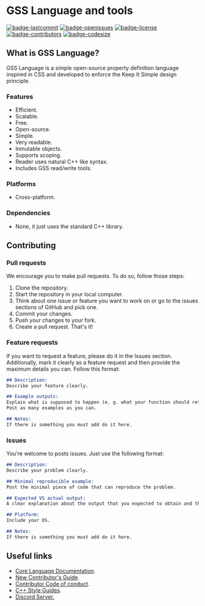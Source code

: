 # GSS Language and tools
[![badge-lastcommit](https://img.shields.io/github/last-commit/GaryNLOL/GSS-Language?style=for-the-badge)](https://github.com/GaryNLOL/GSS-Language/commits/main)
[![badge-openissues](https://img.shields.io/github/issues-raw/GaryNLOL/GSS-Language?style=for-the-badge)](https://github.com/GaryNLOL/GSS-Language/issues)
[![badge-license](https://img.shields.io/github/license/GaryNLOL/GSS-Language?style=for-the-badge)](https://github.com/GaryNLOL/GSS-Language/blob/main/LICENSE)
[![badge-contributors](https://img.shields.io/github/contributors/GaryNLOL/GSS-Language?style=for-the-badge)](https://github.com/GaryNLOL/GSS-Language/graphs/contributors)
[![badge-codesize](https://img.shields.io/github/languages/code-size/GaryNLOL/GSS-Language?style=for-the-badge)](https://github.com/GaryNLOL/GSS-Language)

## What is GSS Language?
GSS Language is a simple open-source property definition language inspired in CSS and developed to enforce the Keep It Simple design principle.

### Features
- Efficient.
- Scalable.
- Free.
- Open-source.
- Simple.
- Very readable.
- Inmutable objects.
- Supports scoping.
- Reader uses natural C++ like syntax.
- Includes GSS read/write tools.

### Platforms
- Cross-platform.

### Dependencies
- None, it just uses the standard C++ library.

## Contributing
### Pull requests
We encourage you to make pull requests. To do so, follow those steps:
1. Clone the repository.
2. Start the repository in your local computer.
3. Think about one issue or feature you want to work on or go to the issues sections of GitHub and pick one.
4. Commit your changes.
5. Push your changes to your fork.
6. Create a pull request.
That's it!

### Feature requests
If you want to request a feature, please do it in the Issues section. Additionally, mark it clearly as a feature request and then provide the maximum details you can. Follow this format:
```markdown
## Description:
Describe your feature clearly.

## Example outputs:
Explain what is supposed to happen (e. g. what your function should return when is called).
Post as many examples as you can.

## Notes:
If there is something you must add do it here.
```

### Issues
You're welcome to posts issues. Just use the following format:
```markdown
## Description:
Describe your problem clearly.

## Minimal reproducible example:
Post the minimal piece of code that can reproduce the problem.

## Expected VS actual output:
A clear explanation about the output that you expected to obtain and the output you obtained.

## Platform:
Include your OS.

## Notes:
If there is something you must add do it here.
```

## Useful links
- [Core Language Documentation](https://github.com/GaryNLOL/GSS-Language/blob/main/docs/Language%20Documentation.md).
- [New Contributor's Guide](https://github.com/GaryNLOL/GSS-Language/blob/main/docs/CONTRIBUTING.md).
- [Contributor Code of conduct](https://github.com/GaryNLOL/GSS-Language/blob/main/docs/CODE_OF_CONDUCT.md).
- [C++ Style Guides](https://github.com/GaryNLOL/GSS-Language/blob/main/docs/CPP%20Style%20Guide.md).
- [Discord Server.](https://discord.gg/RQN6gcDQwX)
